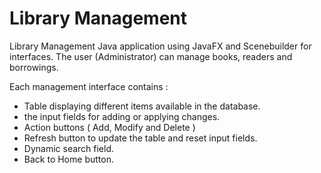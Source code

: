# Library Management

Library Management Java application using JavaFX and Scenebuilder for interfaces.
The user (Administrator) can manage books, readers and borrowings.

Each management interface contains :
- Table displaying different items available in the database.
- the input fields for adding or applying changes.
- Action buttons ( Add, Modify and Delete )
- Refresh button to update the table and reset input fields.
- Dynamic search field.
- Back to Home button.
